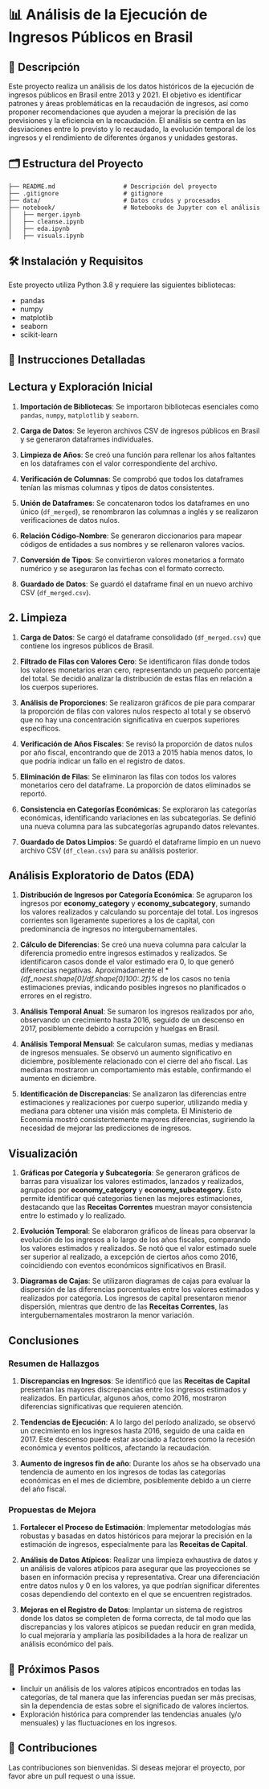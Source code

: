 # 📊 Análisis de la Ejecución de Ingresos Públicos en Brasil

## 📖 Descripción
Este proyecto realiza un análisis de los datos históricos de la ejecución de ingresos públicos en Brasil entre 2013 y 2021. El objetivo es identificar patrones y áreas problemáticas en la recaudación de ingresos, así como proponer recomendaciones que ayuden a mejorar la precisión de las previsiones y la eficiencia en la recaudación. El análisis se centra en las desviaciones entre lo previsto y lo recaudado, la evolución temporal de los ingresos y el rendimiento de diferentes órganos y unidades gestoras.

## 🗂️ Estructura del Proyecto

```
├── README.md                   # Descripción del proyecto
├── .gitignore                  # gitignore
├── data/                       # Datos crudos y procesados
├── notebook/                   # Notebooks de Jupyter con el análisis
│   ├── merger.ipynb             
│   ├── cleanse.ipynb          
│   ├── eda.ipynb 
│   ├── visuals.ipynb     
```


## 🛠️ Instalación y Requisitos
Este proyecto utiliza Python 3.8 y requiere las siguientes bibliotecas:

- pandas
- numpy
- matplotlib
- seaborn
- scikit-learn

## 📝 Instrucciones Detalladas

## Lectura y Exploración Inicial

1. **Importación de Bibliotecas**: Se importaron bibliotecas esenciales como `pandas`, `numpy`, `matplotlib` y `seaborn`.

2. **Carga de Datos**: Se leyeron archivos CSV de ingresos públicos en Brasil y se generaron dataframes individuales.

3. **Limpieza de Años**: Se creó una función para rellenar los años faltantes en los dataframes con el valor correspondiente del archivo.

4. **Verificación de Columnas**: Se comprobó que todos los dataframes tenían las mismas columnas y tipos de datos consistentes.

5. **Unión de Dataframes**: Se concatenaron todos los dataframes en uno único (`df_merged`), se renombraron las columnas a inglés y se realizaron verificaciones de datos nulos.

6. **Relación Código-Nombre**: Se generaron diccionarios para mapear códigos de entidades a sus nombres y se rellenaron valores vacíos.

7. **Conversión de Tipos**: Se convirtieron valores monetarios a formato numérico y se aseguraron las fechas con el formato correcto.

8. **Guardado de Datos**: Se guardó el dataframe final en un nuevo archivo CSV (`df_merged.csv`).


## 2. Limpieza

1. **Carga de Datos**: Se cargó el dataframe consolidado (`df_merged.csv`) que contiene los ingresos públicos de Brasil.

2. **Filtrado de Filas con Valores Cero**: Se identificaron filas donde todos los valores monetarios eran cero, representando un pequeño porcentaje del total. Se decidió analizar la distribución de estas filas en relación a los cuerpos superiores.

3. **Análisis de Proporciones**: Se realizaron gráficos de pie para comparar la proporción de filas con valores nulos respecto al total y se observó que no hay una concentración significativa en cuerpos superiores específicos.

4. **Verificación de Años Fiscales**: Se revisó la proporción de datos nulos por año fiscal, encontrando que de 2013 a 2015 había menos datos, lo que podría indicar un fallo en el registro de datos.

5. **Eliminación de Filas**: Se eliminaron las filas con todos los valores monetarios cero del dataframe. La proporción de datos eliminados se reportó.

6. **Consistencia en Categorías Económicas**: Se exploraron las categorías económicas, identificando variaciones en las subcategorías. Se definió una nueva columna para las subcategorías agrupando datos relevantes.

7. **Guardado de Datos Limpios**: Se guardó el dataframe limpio en un nuevo archivo CSV (`df_clean.csv`) para su análisis posterior.


## Análisis Exploratorio de Datos (EDA)

1. **Distribución de Ingresos por Categoría Económica**: Se agruparon los ingresos por **economy_category** y **economy_subcategory**, sumando los valores realizados y calculando su porcentaje del total. Los ingresos corrientes son ligeramente superiores a los de capital, con predominancia de ingresos no intergubernamentales.

2. **Cálculo de Diferencias**: Se creó una nueva columna para calcular la diferencia promedio entre ingresos estimados y realizados. Se identificaron casos donde el valor estimado era 0, lo que generó diferencias negativas. Aproximadamente el **{df_noest.shape[0]/df.shape[0]*100:.2f}%** de los casos no tenía estimaciones previas, indicando posibles ingresos no planificados o errores en el registro.

3. **Análisis Temporal Anual**: Se sumaron los ingresos realizados por año, observando un crecimiento hasta 2016, seguido de un descenso en 2017, posiblemente debido a corrupción y huelgas en Brasil.

4. **Análisis Temporal Mensual**: Se calcularon sumas, medias y medianas de ingresos mensuales. Se observó un aumento significativo en diciembre, posiblemente relacionado con el cierre del año fiscal. Las medianas mostraron un comportamiento más estable, confirmando el aumento en diciembre.

5. **Identificación de Discrepancias**: Se analizaron las diferencias entre estimaciones y realizaciones por cuerpo superior, utilizando media y mediana para obtener una visión más completa. El Ministerio de Economía mostró consistentemente mayores diferencias, sugiriendo la necesidad de mejorar las predicciones de ingresos.


## Visualización

1. **Gráficas por Categoría y Subcategoría**: Se generaron gráficos de barras para visualizar los valores estimados, lanzados y realizados, agrupados por **economy_category** y **economy_subcategory**. Esto permite identificar qué categorías tienen las mejores estimaciones, destacando que las **Receitas Correntes** muestran mayor consistencia entre lo estimado y lo realizado.

2. **Evolución Temporal**: Se elaboraron gráficos de líneas para observar la evolución de los ingresos a lo largo de los años fiscales, comparando los valores estimados y realizados. Se notó que el valor estimado suele ser superior al realizado, a excepción de ciertos años como 2016, coincidiendo con eventos económicos significativos en Brasil.

3. **Diagramas de Cajas**: Se utilizaron diagramas de cajas para evaluar la dispersión de las diferencias porcentuales entre los valores estimados y realizados por categoría. Los ingresos de capital presentaron menor dispersión, mientras que dentro de las **Receitas Correntes**, las intergubernamentales mostraron la menor variación.


## Conclusiones

### Resumen de Hallazgos

1. **Discrepancias en Ingresos**: Se identificó que las **Receitas de Capital** presentan las mayores discrepancias entre los ingresos estimados y realizados. En particular, algunos años, como 2016, mostraron diferencias significativas que requieren atención.

2. **Tendencias de Ejecución**: A lo largo del período analizado, se observó un crecimiento en los ingresos hasta 2016, seguido de una caída en 2017. Este descenso puede estar asociado a factores como la recesión económica y eventos políticos, afectando la recaudación.

3. **Aumento de ingresos fin de año**: Durante los años se ha observado una tendencia de aumento en los ingresos de todas las categorías económicas en el mes de diciembre, posiblemente debido a un cierre del año fiscal.

### Propuestas de Mejora

1. **Fortalecer el Proceso de Estimación**: Implementar metodologías más robustas y basadas en datos históricos para mejorar la precisión en la estimación de ingresos, especialmente para las **Receitas de Capital**.

2. **Análisis de Datos Atípicos**: Realizar una limpieza exhaustiva de datos y un análisis de valores atípicos para asegurar que las proyecciones se basen en información precisa y representativa. Crear una diferenciación entre datos nulos y 0 en los valores, ya que podrían significar diferentes cosas dependiendo del contexto en el que se encuentren registrados.

3. **Mejoras en el Registro de Datos**: Implantar un sistema de registros donde los datos se completen de forma correcta, de tal modo que las discrepancias y los valores atípicos se puedan reducir en gran medida, lo cual mejoraría y ampliaría las posibilidades a la hora de realizar un análisis económico del país.


## 🔄 Próximos Pasos
- Iincluir un análisis de los valores atípicos encontrados en todas las categorías, de tal manera que las inferencias puedan ser más precisas, sin la dependencia de estas sobre el significado de valores inciertos.
- Exploración histórica para comprender las tendencias anuales (y/o mensuales) y las fluctuaciones en los ingresos.


## 🤝 Contribuciones
Las contribuciones son bienvenidas. Si deseas mejorar el proyecto, por favor abre un pull request o una issue.
